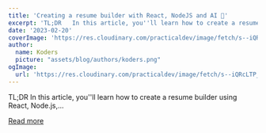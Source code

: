 ```yaml
---
title: 'Creating a resume builder with React, NodeJS and AI 🚀'
excerpt: 'TL;DR   In this article, you''ll learn how to create a resume builder using React, Node.js,...'
date: '2023-02-20'
coverImage: 'https://res.cloudinary.com/practicaldev/image/fetch/s--iQRcLTP_--/c_imagga_scale,f_auto,fl_progressive,h_420,q_auto,w_1000/https://dev-to-uploads.s3.amazonaws.com/uploads/articles/engzk6qfziulzvp9kjqc.png'
author:
  name: Koders
  picture: "assets/blog/authors/koders.png"
ogImage:
  url: 'https://res.cloudinary.com/practicaldev/image/fetch/s--iQRcLTP_--/c_imagga_scale,f_auto,fl_progressive,h_420,q_auto,w_1000/https://dev-to-uploads.s3.amazonaws.com/uploads/articles/engzk6qfziulzvp9kjqc.png'
---
```


TL;DR   In this article, you''ll learn how to create a resume builder using React, Node.js,...

[Read more](https://dev.to/novu/creating-a-resume-builder-with-react-nodejs-and-ai-4k6l)
